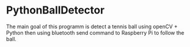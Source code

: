 PythonBallDetector
==================

The main goal of this programm is detect a tennis ball using openCV + Python then using bluetooth send command to Raspberry Pi to follow the ball.
